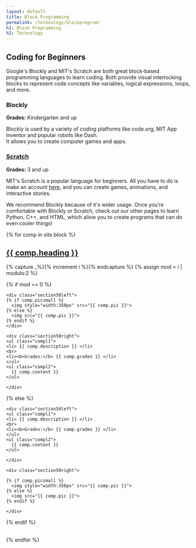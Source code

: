 ```yaml
---
layout: default
title: Block Programming
permalink: /technology/blockprogram/
h1: Block Programming
h2: Technology
---
```

<section50> 
<h2>Coding for Beginners</h2>
<p> Google's Blockly and MIT's Scratch
are both great block-based programming languages to learn coding. Both provide visual interlocking blocks to represent code concepts like variables, logical expressions, loops, and more.</p>

<div class="section50left">
<h3>Blockly</h3>
<p><b>Grades:</b> Kindergarten and up</p>
<p>Blockly is used by a variety of coding platforms like code.org, MIT App Inventor and popular robots like Dash. <br> It allows you to create computer games and apps. </p> </div>

<div class="section50right">
<h3><a href="https://scratch.mit.edu/">Scratch</a></h3>
<p><b>Grades:</b> 3 and up</p>
<p>MIT's Scratch is a popular language for beginners. All you have to do is make an account <a href="https://scratch.mit.edu/">here</a>, and you can create games, animations, and interactive stories.</p>
</div>
</section50> 

<div>We recommend Blockly because of it's wider usage. Once you’re comfortable with Blockly or Scratch, check out our other pages to learn Python, C++, and HTML, which allow you to create programs that can do even cooler things!</div>

{% for comp in site.block %}  
<section50> 
  <h2> <a href=" {{ comp.toplink }} ">{{ comp.heading }} </a> </h2>

  <!-- Use capture to prevent outputting i -->
  {% capture _%}{% increment i %}{% endcapture %}
  {% assign mod = i | modulo:2 %}

  <!-- For even loop runs, put pic to left. Switch for odd -->
  {% if mod == 0 %}

    <div class="section50left">
    {% if comp.picsmall %}
      <img style="width:350px" src="{{ comp.pic }}">
    {% else %}
      <img src="{{ comp.pic }}">
    {% endif %}
    </div>

    <div class="section50right">
    <ul class="compl1">
    <li> {{ comp.description }} </li>
    <br>
    <li><b>Grades:</b> {{ comp.grades }} </li>
    </ul>
    <ul class="compl2">
      {{ comp.content }} 
    </ul>

    </div>

  {% else %}

    <div class="section50left">
    <ul class="compl1">
    <li> {{ comp.description }} </li>
    <br>
    <li><b>Grades:</b> {{ comp.grades }} </li>
    </ul>
    <ul class="compl2">
      {{ comp.content }} 
    </ul>

    </div>
 
    <div class="section50right">

    {% if comp.picsmall %}
      <img style="width:350px" src="{{ comp.pic }}">
    {% else %}
      <img src="{{ comp.pic }}">
    {% endif %}

    </div>

  {% endif %}

</section50>
<br>
{% endfor %}